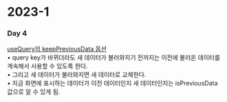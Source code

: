 <h1>2023-1</h1><h3>Day 4</h3><p><a href="https://tanstack.com/query/v4/docs/react/guides/paginated-queries">useQuery의 keepPreviousData 옵션</a><br>• query key가 바뀌더라도 새 데이터가 불러와지기 전까지는 이전에 불러온 데이터를 계속해서 사용할 수 있도록 한다.<br>• 그리고 새 데이터가 불러와지면 새 데이터로 교체한다.<br>• 지금 화면에 표시하는 데이터가 이전 데이터인지 새 데이터인지는 isPreviousData 값으로 알 수 있게 됨.</p>